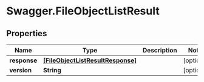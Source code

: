 # Swagger.FileObjectListResult

## Properties
Name | Type | Description | Notes
------------ | ------------- | ------------- | -------------
**response** | [**[FileObjectListResultResponse]**](FileObjectListResultResponse.md) |  | [optional] 
**version** | **String** |  | [optional] 


